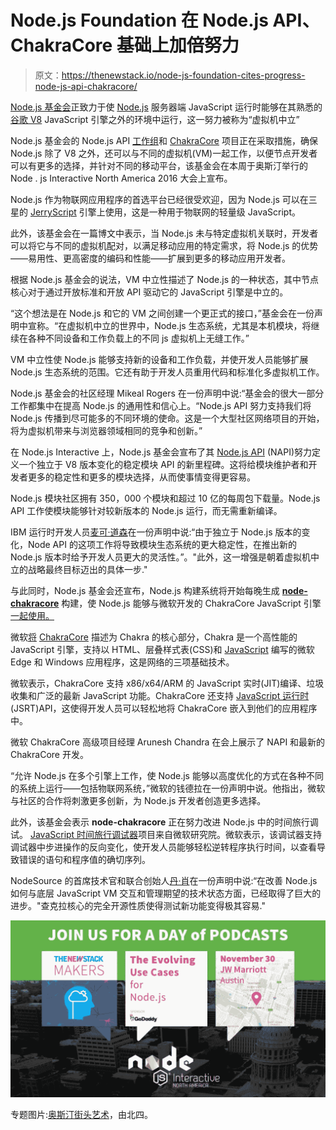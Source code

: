 # Node.js Foundation 在 Node.js API、ChakraCore 基础上加倍努力

> 原文：<https://thenewstack.io/node-js-foundation-cites-progress-node-js-api-chakracore/>

[Node.js 基金会](https://nodejs.org/en/foundation/)正致力于使 [Node.js](/tag/node.js/) 服务器端 JavaScript 运行时能够在其熟悉的[谷歌 V8](https://developers.google.com/v8/) JavaScript 引擎之外的环境中运行，这一努力被称为“虚拟机中立”

Node.js 基金会的 Node.js API [工作组](https://nodejs.org/en/about/working-groups/)和 [ChakraCore](https://thenewstack.io/microsoft-chakra-javascript-engine-node/) 项目正在采取措施，确保 Node.js 除了 V8 之外，还可以与不同的虚拟机(VM)一起工作，以便节点开发者可以有更多的选择，并针对不同的移动平台，该基金会在本周于奥斯汀举行的 Node . js Interactive North America 2016 大会上宣布。

Node.js 作为物联网应用程序的首选平台已经很受欢迎，因为 Node.js 可以在三星的 [JerryScript](https://github.com/jerryscript-project/jerryscript) 引擎上使用，这是一种用于物联网的轻量级 JavaScript。

此外，该基金会在一篇博文中表示，当 Node.js 未与特定虚拟机关联时，开发者可以将它与不同的虚拟机配对，以满足移动应用的特定需求，将 Node.js 的优势——易用性、更高密度的编码和性能——扩展到更多的移动应用开发者。

根据 Node.js 基金会的说法，VM 中立性描述了 Node.js 的一种状态，其中节点核心对于通过开放标准和开放 API 驱动它的 JavaScript 引擎是中立的。

“这个想法是在 Node.js 和它的 VM 之间创建一个更正式的接口，”基金会在一份声明中宣称。“在虚拟机中立的世界中，Node.js 生态系统，尤其是本机模块，将继续在各种不同设备和工作负载上的不同 js 虚拟机上无缝工作。”

VM 中立性使 Node.js 能够支持新的设备和工作负载，并使开发人员能够扩展 Node.js 生态系统的范围。它还有助于开发人员重用代码和标准化多虚拟机工作。

Node.js 基金会的社区经理 Mikeal Rogers 在一份声明中说:“基金会的很大一部分工作都集中在提高 Node.js 的通用性和信心上。“Node.js API 努力支持我们将 Node.js 传播到尽可能多的不同环境的使命。这是一个大型社区网络项目的开始，将为虚拟机带来与浏览器领域相同的竞争和创新。”

在 Node.js Interactive 上，Node.js 基金会宣布了其 [Node.js API](https://nodejs.org/api/) (NAPI)努力定义一个独立于 V8 版本变化的稳定模块 API 的新里程碑。这将给模块维护者和开发者更多的稳定性和更多的模块选择，从而使事情变得更容易。

Node.js 模块社区拥有 350，000 个模块和超过 10 亿的每周包下载量。Node.js API 工作使模块能够针对较新版本的 Node.js 运行，而无需重新编译。

IBM 运行时开发人员[麦可·道森](https://developer.ibm.com/node/category/michael-dawson/)在一份声明中说:“由于独立于 Node.js 版本的变化，Node API 的这项工作将导致模块生态系统的更大稳定性，在推出新的 Node.js 版本时给予开发人员更大的灵活性。”。"此外，这一增强是朝着虚拟机中立的战略最终目标迈出的具体一步."

与此同时，Node.js 基金会还宣布，Node.js 构建系统将开始每晚生成 **[node-chakracore](https://github.com/nodejs/node-chakracore)** 构建，使 Node.js 能够与微软开发的 ChakraCore JavaScript 引擎[一起使用。](https://thenewstack.io/microsofts-javascript-engine-comes-linux-os-x-node-js/)

微软[将](https://thenewstack.io/microsoft-chakra-javascript-engine-node/) [ChakraCore](https://github.com/Microsoft/ChakraCore) 描述为 Chakra 的核心部分，Chakra 是一个高性能的 JavaScript 引擎，支持以 HTML、层叠样式表(CSS)和 [JavaScript](/tag/javascript/) 编写的微软 Edge 和 Windows 应用程序，这是网络的三项基础技术。

微软表示，ChakraCore 支持 x86/x64/ARM 的 JavaScript 实时(JIT)编译、垃圾收集和广泛的最新 JavaScript 功能。ChakraCore 还支持 [JavaScript 运行时](https://github.com/Microsoft/ChakraCore/wiki/JavaScript-Runtime-(JSRT)-Reference)(JSRT)API，这使得开发人员可以轻松地将 ChakraCore 嵌入到他们的应用程序中。

微软 ChakraCore 高级项目经理 Arunesh Chandra 在会上展示了 NAPI 和最新的 ChakraCore 开发。

“允许 Node.js 在多个引擎上工作，使 Node.js 能够以高度优化的方式在各种不同的系统上运行——包括物联网系统，”微软的钱德拉在一份声明中说。他指出，微软与社区的合作将刺激更多创新，为 Node.js 开发者创造更多选择。

此外，该基金会表示 **node-chakracore** 正在努力改进 Node.js 中的时间旅行调试。 [JavaScript 时间旅行调试器](https://www.microsoft.com/en-us/research/project/javascript-time-travel-debugger/)项目来自微软研究院。微软表示，该调试器支持调试器中步进操作的反向变化，使开发人员能够轻松逆转程序执行时间，以查看导致错误的语句和程序值的确切序列。

NodeSource 的首席技术官和联合创始人[丹·肖](http://dshaw.com/)在一份声明中说:“在改善 Node.js 如何与底层 JavaScript VM 交互和管理期望的技术状态方面，已经取得了巨大的进步。"查克拉核心的完全开源性质使得测试新功能变得极其容易."

![nodeinteractive](img/1e37a90981582c9a2c70cc96be9eb230.png)

专题图片:[奥斯汀街头艺术](https://www.instagram.com/p/BHvqUfojr2M/?taken-by=joabjack)，由北四。

<svg xmlns:xlink="http://www.w3.org/1999/xlink" viewBox="0 0 68 31" version="1.1"><title>Group</title> <desc>Created with Sketch.</desc></svg>